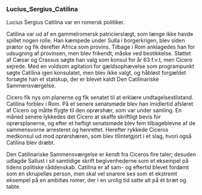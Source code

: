 ### Lucius_Sergius_Catilina


Lucius Sergius Catilina var en romersk politiker.

Catilina var ud af en gammelromersk patricierslægt, som længe ikke havde spillet nogen rolle. Han kæmpede under Sulla i borgerkrigen, blev siden prætor og fik derefter Africa som provins. Tilbage i Rom anklagedes han for udsugning af provinsen, men blev frikendt, måske ved bestikkelse. Støttet af Cæsar og Crassus søgte han valg som konsul for år 63 f.v.t, men Cicero sejrede. Med en voldsom agitation for gældsophævelse som programpunkt søgte Catilina igen konsulatet, men blev ikke valgt, og håbløst forgældet forsøgte han et statskup, der er blevet kaldt Den Catilinariske Sammensværgelse.

Cicero fik nys om planerne og fik senatet til at erklære undtagelsestilstand. Catilina forblev i Rom. På et senere senatsmøde blev han imidlertid afsløret af Cicero og måtte flygte til den oprørshær, som var under samling. En måned senere lykkedes det Cicero at skaffe skriftligt bevis for oprørsplanerne, og efter et heftigt senatsmøde blev fem tilbageblevne af de sammensvorne arresteret og henrettet. Herefter rykkede Ciceros medkonsul ud mod oprørshæren, som blev tilintetgjort i et slag, hvori også Catilina blev dræbt.

Den Catilinariske Sammensværgelse er kendt fra Ciceros fire taler; desuden udlagde Sallust i sit samtidige skrift begivenhederne som et eksempel på tidens politiske råddenskab. Catilina er af sam- og eftertid blevet fordømt som en skrupelløs person, men skal vel snarere ses som et ekstremt eksempel på en ambitiøs romer, der i en urolig tid satte alt på ét bræt og tabte.